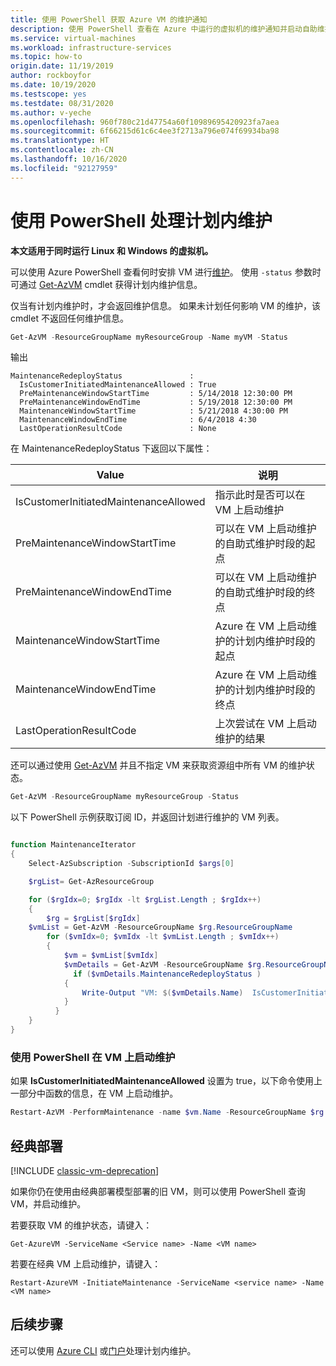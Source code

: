 ```yaml
---
title: 使用 PowerShell 获取 Azure VM 的维护通知
description: 使用 PowerShell 查看在 Azure 中运行的虚拟机的维护通知并启动自助维护。
ms.service: virtual-machines
ms.workload: infrastructure-services
ms.topic: how-to
origin.date: 11/19/2019
author: rockboyfor
ms.date: 10/19/2020
ms.testscope: yes
ms.testdate: 08/31/2020
ms.author: v-yeche
ms.openlocfilehash: 960f780c21d47754a60f10989695420923fa7aea
ms.sourcegitcommit: 6f66215d61c6c4ee3f2713a796e074f69934ba98
ms.translationtype: HT
ms.contentlocale: zh-CN
ms.lasthandoff: 10/16/2020
ms.locfileid: "92127959"
---
```

# <a name="handling-planned-maintenance-using-powershell"></a>使用 PowerShell 处理计划内维护

**本文适用于同时运行 Linux 和 Windows 的虚拟机。**

可以使用 Azure PowerShell 查看何时安排 VM 进行[维护](maintenance-notifications.md)。 使用 `-status` 参数时可通过 [Get-AzVM](https://docs.microsoft.com/powershell/module/az.compute/get-azvm) cmdlet 获得计划内维护信息。

仅当有计划内维护时，才会返回维护信息。 如果未计划任何影响 VM 的维护，该 cmdlet 不返回任何维护信息。 

```powershell
Get-AzVM -ResourceGroupName myResourceGroup -Name myVM -Status
```

输出

```
MaintenanceRedeployStatus               : 
  IsCustomerInitiatedMaintenanceAllowed : True
  PreMaintenanceWindowStartTime         : 5/14/2018 12:30:00 PM
  PreMaintenanceWindowEndTime           : 5/19/2018 12:30:00 PM
  MaintenanceWindowStartTime            : 5/21/2018 4:30:00 PM
  MaintenanceWindowEndTime              : 6/4/2018 4:30
  LastOperationResultCode               : None 
```

在 MaintenanceRedeployStatus 下返回以下属性： 

| Value | 说明   |
|-------|---------------|
| IsCustomerInitiatedMaintenanceAllowed | 指示此时是否可以在 VM 上启动维护 |
| PreMaintenanceWindowStartTime         | 可以在 VM 上启动维护的自助式维护时段的起点 |
| PreMaintenanceWindowEndTime           | 可以在 VM 上启动维护的自助式维护时段的终点 |
| MaintenanceWindowStartTime            | Azure 在 VM 上启动维护的计划内维护时段的起点 |
| MaintenanceWindowEndTime              | Azure 在 VM 上启动维护的计划内维护时段的终点 |
| LastOperationResultCode               | 上次尝试在 VM 上启动维护的结果 |

还可以通过使用 [Get-AzVM](https://docs.microsoft.com/powershell/module/az.compute/get-azvm) 并且不指定 VM 来获取资源组中所有 VM 的维护状态。

```powershell
Get-AzVM -ResourceGroupName myResourceGroup -Status
```

以下 PowerShell 示例获取订阅 ID，并返回计划进行维护的 VM 列表。

```powershell

function MaintenanceIterator
{
    Select-AzSubscription -SubscriptionId $args[0]

    $rgList= Get-AzResourceGroup 

    for ($rgIdx=0; $rgIdx -lt $rgList.Length ; $rgIdx++)
    {
        $rg = $rgList[$rgIdx]        
    $vmList = Get-AzVM -ResourceGroupName $rg.ResourceGroupName 
        for ($vmIdx=0; $vmIdx -lt $vmList.Length ; $vmIdx++)
        {
            $vm = $vmList[$vmIdx]
            $vmDetails = Get-AzVM -ResourceGroupName $rg.ResourceGroupName -Name $vm.Name -Status
              if ($vmDetails.MaintenanceRedeployStatus )
            {
                Write-Output "VM: $($vmDetails.Name)  IsCustomerInitiatedMaintenanceAllowed: $($vmDetails.MaintenanceRedeployStatus.IsCustomerInitiatedMaintenanceAllowed) $($vmDetails.MaintenanceRedeployStatus.LastOperationMessage)"               
            }
          }
    }
}

```

### <a name="start-maintenance-on-your-vm-using-powershell"></a>使用 PowerShell 在 VM 上启动维护

如果 **IsCustomerInitiatedMaintenanceAllowed** 设置为 true，以下命令使用上一部分中函数的信息，在 VM 上启动维护。

```powershell
Restart-AzVM -PerformMaintenance -name $vm.Name -ResourceGroupName $rg.ResourceGroupName 
```

## <a name="classic-deployments"></a>经典部署

[!INCLUDE [classic-vm-deprecation](../../includes/classic-vm-deprecation.md)]

如果你仍在使用由经典部署模型部署的旧 VM，则可以使用 PowerShell 查询 VM，并启动维护。

若要获取 VM 的维护状态，请键入：

```
Get-AzureVM -ServiceName <Service name> -Name <VM name>
```

若要在经典 VM 上启动维护，请键入：

```
Restart-AzureVM -InitiateMaintenance -ServiceName <service name> -Name <VM name>
```

## <a name="next-steps"></a>后续步骤

还可以使用 [Azure CLI](maintenance-notifications-cli.md) 或[门户](maintenance-notifications-portal.md)处理计划内维护。

<!-- Update_Description: update meta properties, wording update, update link -->